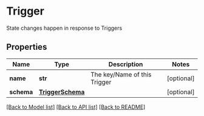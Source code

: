 # Trigger

State changes happen in response to Triggers

## Properties
Name | Type | Description | Notes
------------ | ------------- | ------------- | -------------
**name** | **str** | The key/Name of this Trigger | [optional] 
**schema** | [**TriggerSchema**](TriggerSchema.md) |  | [optional] 

[[Back to Model list]](../README.md#documentation-for-models) [[Back to API list]](../README.md#documentation-for-api-endpoints) [[Back to README]](../README.md)


